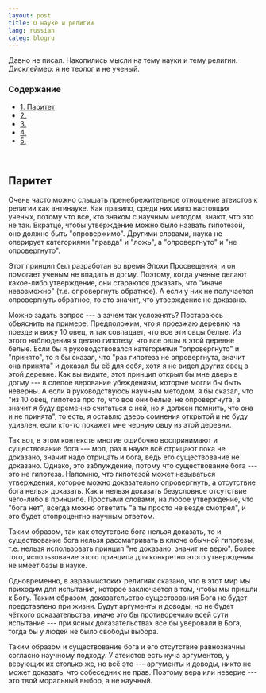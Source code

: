 ```yaml
---
layout: post
title: О науке и религии 
lang: russian
categ: blogru
---
```


Давно не писал. Накопились мысли на тему науки и тему религии. Дисклеймер: я не теолог и не ученый.

### Содержание
<ul class="index">
<li><a href="#parity">1. Паритет</a></li>
<li><a href="#">2.</a></li>
<li><a href="#">3.</a></li>
<li><a href="#">4.</a></li>
<li><a href="#">5.</a></li>
</ul>

<a name="parity"></a><br>
## Паритет

Очень часто можно слышать пренебрежительное отношение атеистов к религии как антинауке. Как правило, среди них мало настоящих ученых, потому что все, кто знаком с научным методом, знают, что это не так. Вкратце, чтобы утверждение можно было назвать гипотезой, оно должно быть "опровержимо". Другими словами, наука не оперирует категориями "правда" и "ложь", а "опровергнуто" и "не опровергнуто".

Этот принцип был разработан во время Эпохи Просвещения, и он помогает ученым не впадать в догму. Поэтому, когда ученые делают какое-либо утверждение, они стараются доказать, что "иначе невозможно" (т.е. опровергнуть обратное). А если у них не получается опровергнуть обратное, то это значит, что утверждение не доказано. 

Можно задать вопрос --- а зачем так усложнять? Постараюсь объяснить на примере. Предположим, что я проезжаю деревню на поезде и вижу 10 овец, и так совпадает, что все эти овцы белые. Из этого наблюдения я делаю гипотезу, что все овцы в этой деревне белые. Если бы я руководствовался категориями "опровергнуто" и "принято", то я бы сказал, что "раз гипотеза не опровергнута, значит она принята" и доказал бы её для себя, хотя я не видел других овец в этой деревне. Как вы видите, этот принцип открыл бы мне дверь в догму --- в слепое верование убеждениям, которые могли бы быть неверны. А если я руководствуюсь научным методом, я бы сказал, что "из 10 овец, гипотеза про то, что все они белые, не опровергнута, а значит я буду временно считаться с ней, но я должен помнить, что она и не принята", то есть, я оставлю дверь сомнения открытой и не буду удивлен, если кто-то покажет мне черную овцу из этой деревни. 

Так вот, в этом контексте многие ошибочно воспринимают и существование бога --- мол, раз в науке всё отрицают пока не доказано, значит надо отрицать и бога, ведь его существование не доказано. Однако, это заблуждение, потому что существование бога --- это не гипотеза. Напомню, что гипотезой может называться утверждения, которое можно доказательно опровергнуть, а отсутствие бога нельзя доказать. Как и нельзя доказать безусловное отсутствие чего-либо в принципе. Простыми словами, на любое утверждение, что "бога нет", всегда можно ответить "а ты просто не везде смотрел", и это будет стопроцентно научным ответом.

Таким образом, так как отсутствие бога нельзя доказать, то и существование бога нельзя рассматривать в ключе обычной гипотезы, т.е. нельзя использовать принцип "не доказано, значит не верю". Более того, использование этого принципа для конкретно этого утверждения не имеет базы в науке.

Одновременно, в авраамистских религиях сказано, что в этот мир мы приходим для испытания, которое заключается в том, чтобы мы пришли к Богу. Таким образом, доказательство существования Бога не будет представлено при жизни. Будут аргументы и доводы, но не будет чёткого доказательства, иначе это бы противоречило всей сути испытание --- при ясных доказательствах все бы уверовали в Бога, тогда бы у людей не было свободы выбора.

Таким образом и существование бога и его отсутствие равнозначны согласно научному подходу. У атеистов есть куча аргументов, у верующих их столько же, но всё это --- аргументы и доводы, никто не может доказать, что собеседник не прав. Поэтому вера или неверие --- это твой моральный выбор, а не научный.


